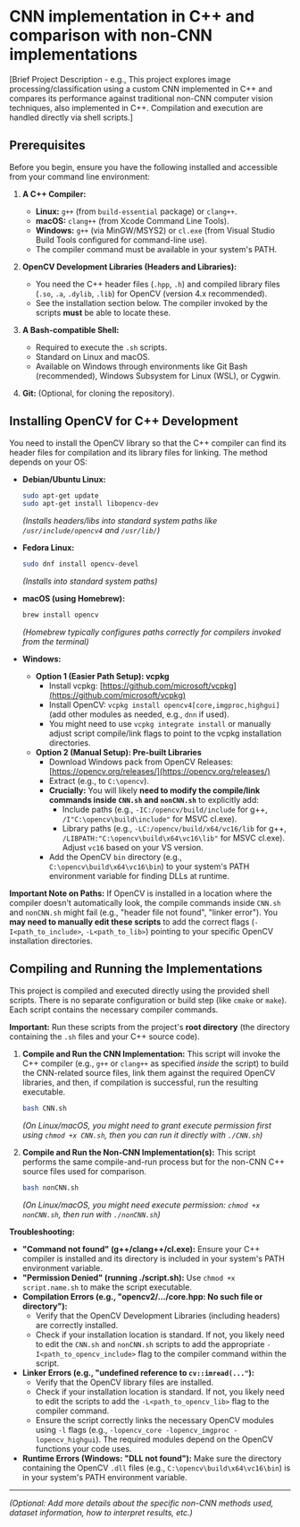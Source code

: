# CNN implementation in C++ and comparison with non-CNN implementations

[Brief Project Description - e.g., This project explores image processing/classification using a custom CNN implemented in C++ and compares its performance against traditional non-CNN computer vision techniques, also implemented in C++. Compilation and execution are handled directly via shell scripts.]

## Prerequisites

Before you begin, ensure you have the following installed and accessible from your command line environment:

1.  **A C++ Compiler:**
    * **Linux:** `g++` (from `build-essential` package) or `clang++`.
    * **macOS:** `clang++` (from Xcode Command Line Tools).
    * **Windows:** `g++` (via MinGW/MSYS2) or `cl.exe` (from Visual Studio Build Tools configured for command-line use).
    * The compiler command must be available in your system's PATH.

2.  **OpenCV Development Libraries (Headers and Libraries):**
    * You need the C++ header files (`.hpp`, `.h`) and compiled library files (`.so`, `.a`, `.dylib`, `.lib`) for OpenCV (version 4.x recommended).
    * See the installation section below. The compiler invoked by the scripts **must** be able to locate these.

3.  **A Bash-compatible Shell:**
    * Required to execute the `.sh` scripts.
    * Standard on Linux and macOS.
    * Available on Windows through environments like Git Bash (recommended), Windows Subsystem for Linux (WSL), or Cygwin.

4.  **Git:** (Optional, for cloning the repository).

## Installing OpenCV for C++ Development

You need to install the OpenCV library so that the C++ compiler can find its header files for compilation and its library files for linking. The method depends on your OS:

* **Debian/Ubuntu Linux:**
    ```bash
    sudo apt-get update
    sudo apt-get install libopencv-dev
    ```
    *(Installs headers/libs into standard system paths like `/usr/include/opencv4` and `/usr/lib/`)*

* **Fedora Linux:**
    ```bash
    sudo dnf install opencv-devel
    ```
    *(Installs into standard system paths)*

* **macOS (using Homebrew):**
    ```bash
    brew install opencv
    ```
    *(Homebrew typically configures paths correctly for compilers invoked from the terminal)*

* **Windows:**
    * **Option 1 (Easier Path Setup): vcpkg**
        * Install vcpkg: [https://github.com/microsoft/vcpkg](https://github.com/microsoft/vcpkg)
        * Install OpenCV: `vcpkg install opencv4[core,imgproc,highgui]` (add other modules as needed, e.g., `dnn` if used).
        * You might need to use `vcpkg integrate install` or manually adjust script compile/link flags to point to the vcpkg installation directories.
    * **Option 2 (Manual Setup): Pre-built Libraries**
        * Download Windows pack from OpenCV Releases: [https://opencv.org/releases/](https://opencv.org/releases/)
        * Extract (e.g., to `C:\opencv`).
        * **Crucially:** You will likely **need to modify the compile/link commands inside `CNN.sh` and `nonCNN.sh`** to explicitly add:
            * Include paths (e.g., `-IC:/opencv/build/include` for g++, `/I"C:\opencv\build\include"` for MSVC cl.exe).
            * Library paths (e.g., `-LC:/opencv/build/x64/vc16/lib` for g++, `/LIBPATH:"C:\opencv\build\x64\vc16\lib"` for MSVC cl.exe). Adjust `vc16` based on your VS version.
        * Add the OpenCV `bin` directory (e.g., `C:\opencv\build\x64\vc16\bin`) to your system's PATH environment variable for finding DLLs at runtime.

**Important Note on Paths:** If OpenCV is installed in a location where the compiler doesn't automatically look, the compile commands inside `CNN.sh` and `nonCNN.sh` might fail (e.g., "header file not found", "linker error"). You **may need to manually edit these scripts** to add the correct flags (`-I<path_to_include>`, `-L<path_to_lib>`) pointing to your specific OpenCV installation directories.

## Compiling and Running the Implementations

This project is compiled and executed directly using the provided shell scripts. There is no separate configuration or build step (like `cmake` or `make`). Each script contains the necessary compiler commands.

**Important:** Run these scripts from the project's **root directory** (the directory containing the `.sh` files and your C++ source code).

1.  **Compile and Run the CNN Implementation:**
    This script will invoke the C++ compiler (e.g., `g++` or `clang++` as specified *inside* the script) to build the CNN-related source files, link them against the required OpenCV libraries, and then, if compilation is successful, run the resulting executable.

    ```bash
    bash CNN.sh
    ```
    *(On Linux/macOS, you might need to grant execute permission first using `chmod +x CNN.sh`, then you can run it directly with `./CNN.sh`)*

2.  **Compile and Run the Non-CNN Implementation(s):**
    This script performs the same compile-and-run process but for the non-CNN C++ source files used for comparison.

    ```bash
    bash nonCNN.sh
    ```
    *(On Linux/macOS, you might need execute permission: `chmod +x nonCNN.sh`, then run with `./nonCNN.sh`)*

**Troubleshooting:**

* **"Command not found" (g++/clang++/cl.exe):** Ensure your C++ compiler is installed and its directory is included in your system's PATH environment variable.
* **"Permission Denied" (running ./script.sh):** Use `chmod +x script.name.sh` to make the script executable.
* **Compilation Errors (e.g., "opencv2/.../core.hpp: No such file or directory"):**
    * Verify that the OpenCV Development Libraries (including headers) are correctly installed.
    * Check if your installation location is standard. If not, you likely need to edit the `CNN.sh` and `nonCNN.sh` scripts to add the appropriate `-I<path_to_opencv_include>` flag to the compiler command within the script.
* **Linker Errors (e.g., "undefined reference to `cv::imread(..."`):**
    * Verify that the OpenCV library files are installed.
    * Check if your installation location is standard. If not, you likely need to edit the scripts to add the `-L<path_to_opencv_lib>` flag to the compiler command.
    * Ensure the script correctly links the necessary OpenCV modules using `-l` flags (e.g., `-lopencv_core -lopencv_imgproc -lopencv_highgui`). The required modules depend on the OpenCV functions your code uses.
* **Runtime Errors (Windows: "DLL not found"):** Make sure the directory containing the OpenCV `.dll` files (e.g., `C:\opencv\build\x64\vc16\bin`) is in your system's PATH environment variable.

---

*(Optional: Add more details about the specific non-CNN methods used, dataset information, how to interpret results, etc.)*